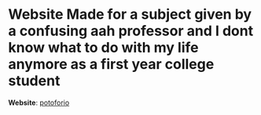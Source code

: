 # Website Made for a subject given by a confusing aah professor and I dont know what to do with my life anymore as a first year college student

**Website**: [potoforio](https://eieien.github.io/CIS1102N/)
